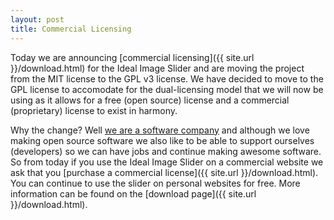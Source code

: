 ```yaml
---
layout: post
title: Commercial Licensing
---
```


Today we are announcing [commercial licensing]({{ site.url }}/download.html) for the Ideal Image Slider and are
moving the project from the MIT license to the GPL v3 license. We have decided to move to the GPL license to
accomodate for the dual-licensing model that we will now be using as it allows for a free (open source) license
and a commercial (proprietary) license to exist in harmony.

Why the change? Well [we are a software company](http://dev7studios.com) and although we love making open source
software we also like to be able to support ourselves (developers) so we can have jobs and continue making
awesome software. So from today if you use the Ideal Image Slider on a commercial website we ask that you
[purchase a commercial license]({{ site.url }}/download.html). You can continue to use the slider on personal
websites for free. More information can be found on the [download page]({{ site.url }}/download.html).
